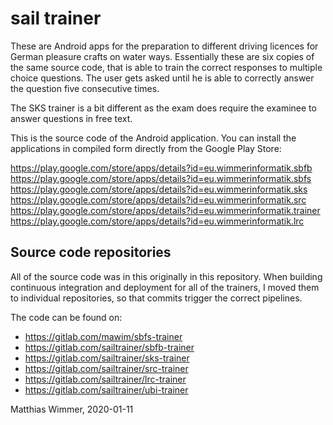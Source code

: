 sail trainer
============

These are Android apps for the preparation to different driving licences for
German pleasure crafts on water ways. Essentially these are six copies of the
same source code, that is able to train the correct responses to multiple
choice questions. The user gets asked until he is able to correctly answer the
question five consecutive times.

The SKS trainer is a bit different as the exam does require the examinee to
answer questions in free text.

This is the source code of the Android application. You can install the
applications in compiled form directly from the Google Play Store:

https://play.google.com/store/apps/details?id=eu.wimmerinformatik.sbfb
https://play.google.com/store/apps/details?id=eu.wimmerinformatik.sbfs
https://play.google.com/store/apps/details?id=eu.wimmerinformatik.sks
https://play.google.com/store/apps/details?id=eu.wimmerinformatik.src
https://play.google.com/store/apps/details?id=eu.wimmerinformatik.trainer
https://play.google.com/store/apps/details?id=eu.wimmerinformatik.lrc


Source code repositories
------------------------

All of the source code was in this originally in this repository. When building
continuous integration and deployment for all of the trainers, I moved them to
individual repositories, so that commits trigger the correct pipelines.

The code can be found on:

* https://gitlab.com/mawim/sbfs-trainer
* https://gitlab.com/sailtrainer/sbfb-trainer
* https://gitlab.com/sailtrainer/sks-trainer
* https://gitlab.com/sailtrainer/src-trainer
* https://gitlab.com/sailtrainer/lrc-trainer
* https://gitlab.com/sailtrainer/ubi-trainer

Matthias Wimmer, 2020-01-11
